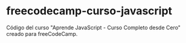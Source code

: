 # freecodecamp-curso-javascript
Código del curso "Aprende JavaScript - Curso Completo desde Cero" creado para freeCodeCamp.
